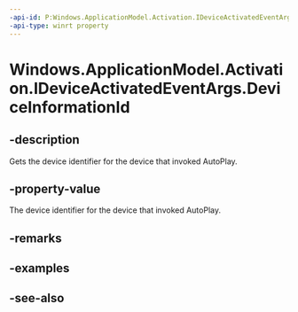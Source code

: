 ```yaml
---
-api-id: P:Windows.ApplicationModel.Activation.IDeviceActivatedEventArgs.DeviceInformationId
-api-type: winrt property
---
```


<!-- Property syntax
public string DeviceInformationId { get; }
-->

# Windows.ApplicationModel.Activation.IDeviceActivatedEventArgs.DeviceInformationId

## -description
Gets the device identifier for the device that invoked AutoPlay.

## -property-value
The device identifier for the device that invoked AutoPlay.

## -remarks

## -examples

## -see-also
